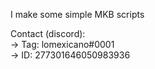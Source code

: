 I make some simple MKB scripts

Contact (discord):  
	→ Tag: lomexicano#0001  
	→ ID: 277301646050983936
